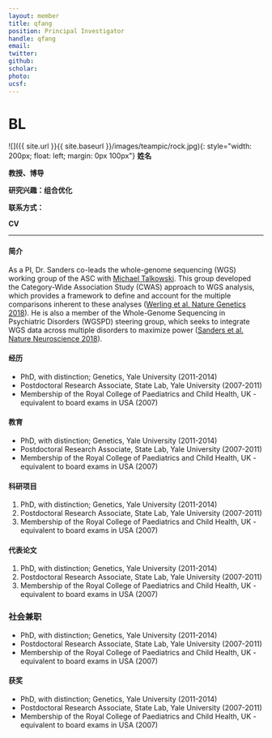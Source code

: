 ```yaml
---
layout: member
title: qfang
position: Principal Investigator
handle: qfang
email: 
twitter:
github: 
scholar: 
photo: 
ucsf: 
---
```

# BL

![]({{ site.url }}{{ site.baseurl }}/images/teampic/rock.jpg){: style="width: 200px; float: left; margin: 0px 100px"}
**姓名**

**教授、博导**

**研究兴趣：组合优化**

**联系方式：**

**CV**

---

#### 简介

As a PI, Dr. Sanders co-leads the whole-genome sequencing (WGS) working group of the ASC with [Michael Talkowski](http://talkowski.mgh.harvard.edu). This group developed the Category-Wide Association Study (CWAS) approach to WGS analysis, which provides a framework to define and account for the multiple comparisons inherent to these analyses ([Werling et al. Nature Genetics 2018](https://www.ncbi.nlm.nih.gov/pubmed/29700473)). He is also a member of the Whole-Genome Sequencing in Psychiatric Disorders (WGSPD) steering group, which seeks to integrate WGS data across multiple disorders to maximize power ([Sanders et al. Nature Neuroscience 2018](https://www.ncbi.nlm.nih.gov/pubmed/29184211)). 

#### 经历
- PhD, with distinction; Genetics, Yale University (2011-2014)
- Postdoctoral Research Associate, State Lab, Yale University (2007-2011)
- Membership of the Royal College of Paediatrics and Child Health, UK - equivalent to board exams in USA (2007)

#### 教育
- PhD, with distinction; Genetics, Yale University (2011-2014)
- Postdoctoral Research Associate, State Lab, Yale University (2007-2011)
- Membership of the Royal College of Paediatrics and Child Health, UK - equivalent to board exams in USA (2007)

#### 科研项目
1. PhD, with distinction; Genetics, Yale University (2011-2014)
2. Postdoctoral Research Associate, State Lab, Yale University (2007-2011)
3. Membership of the Royal College of Paediatrics and Child Health, UK - equivalent to board exams in USA (2007)

#### 代表论文
1. PhD, with distinction; Genetics, Yale University (2011-2014)
2. Postdoctoral Research Associate, State Lab, Yale University (2007-2011)
3. Membership of the Royal College of Paediatrics and Child Health, UK - equivalent to board exams in USA (2007)


### 社会兼职
- PhD, with distinction; Genetics, Yale University (2011-2014)
- Postdoctoral Research Associate, State Lab, Yale University (2007-2011)
- Membership of the Royal College of Paediatrics and Child Health, UK - equivalent to board exams in USA (2007)


#### 获奖
- PhD, with distinction; Genetics, Yale University (2011-2014)
- Postdoctoral Research Associate, State Lab, Yale University (2007-2011)
- Membership of the Royal College of Paediatrics and Child Health, UK - equivalent to board exams in USA (2007)